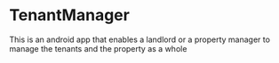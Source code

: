 # TenantManager
This is an android app that enables a landlord or a property manager to manage the tenants and the property as a whole
